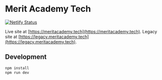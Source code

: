 # Merit Academy Tech

[![Netlify Status](https://api.netlify.com/api/v1/badges/03c4ac42-fb57-4d1d-ab37-f62c914bdff0/deploy-status)](https://app.netlify.com/sites/vibrant-blackwell-f8e516/deploys)

Live site at [https://meritacademy.tech](https://meritacademy.tech).
Legacy site at [https://legacy.meritacademy.tech](https://legacy.meritacademy.tech).

## Development

```bash
npm install
npm run dev
```
